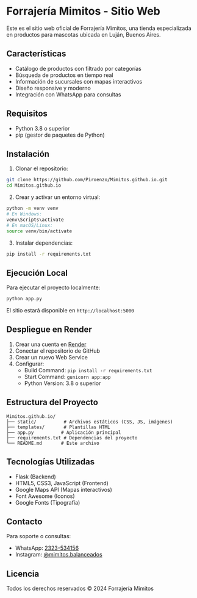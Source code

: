 # Forrajería Mimitos - Sitio Web

Este es el sitio web oficial de Forrajería Mimitos, una tienda especializada en productos para mascotas ubicada en Luján, Buenos Aires.

## Características

- Catálogo de productos con filtrado por categorías
- Búsqueda de productos en tiempo real
- Información de sucursales con mapas interactivos
- Diseño responsive y moderno
- Integración con WhatsApp para consultas

## Requisitos

- Python 3.8 o superior
- pip (gestor de paquetes de Python)

## Instalación

1. Clonar el repositorio:
```bash
git clone https://github.com/Piroenzo/Mimitos.github.io.git
cd Mimitos.github.io
```

2. Crear y activar un entorno virtual:
```bash
python -m venv venv
# En Windows:
venv\Scripts\activate
# En macOS/Linux:
source venv/bin/activate
```

3. Instalar dependencias:
```bash
pip install -r requirements.txt
```

## Ejecución Local

Para ejecutar el proyecto localmente:

```bash
python app.py
```

El sitio estará disponible en `http://localhost:5000`

## Despliegue en Render

1. Crear una cuenta en [Render](https://render.com)
2. Conectar el repositorio de GitHub
3. Crear un nuevo Web Service
4. Configurar:
   - Build Command: `pip install -r requirements.txt`
   - Start Command: `gunicorn app:app`
   - Python Version: 3.8 o superior

## Estructura del Proyecto

```
Mimitos.github.io/
├── static/          # Archivos estáticos (CSS, JS, imágenes)
├── templates/       # Plantillas HTML
├── app.py          # Aplicación principal
├── requirements.txt # Dependencias del proyecto
└── README.md       # Este archivo
```

## Tecnologías Utilizadas

- Flask (Backend)
- HTML5, CSS3, JavaScript (Frontend)
- Google Maps API (Mapas interactivos)
- Font Awesome (Iconos)
- Google Fonts (Tipografía)

## Contacto

Para soporte o consultas:
- WhatsApp: [2323-534156](https://wa.me/5492323534156)
- Instagram: [@mimitos.balanceados](https://instagram.com/mimitos.balanceados)

## Licencia

Todos los derechos reservados © 2024 Forrajería Mimitos 